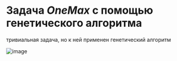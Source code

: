 # Задача _OneMax_ с помощью генетического алгоритма

тривиальная задача, но к ней применен генетический алгоритм

![image](https://user-images.githubusercontent.com/90413780/167630351-6e8fcae4-b5e3-44a9-acf5-74b921b9fa97.png)
